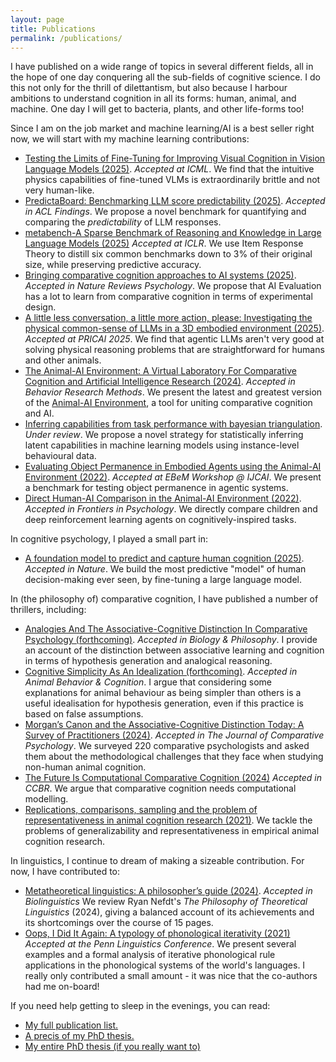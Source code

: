 ```yaml
---
layout: page
title: Publications
permalink: /publications/
---
```


I have published on a wide range of topics in several different fields, all in the hope of one day conquering all the sub-fields of cognitive science. I do this not only for the thrill of dilettantism, but also because I harbour ambitions to understand cognition in all its forms: human, animal, and machine. One day I will get to bacteria, plants, and other life-forms too! 

Since I am on the job market and machine learning/AI is a best seller right now, we will start with my machine learning contributions:
- [Testing the Limits of Fine-Tuning for Improving Visual Cognition in Vision Language Models (2025)](https://openreview.net/pdf?id=jSxU7ZGe3B). *Accepted at ICML*. We find that the intuitive physics capabilities of fine-tuned VLMs is extraordinarily brittle and not very human-like.
- [PredictaBoard: Benchmarking LLM score predictability (2025)](https://arxiv.org/pdf/2502.14445?). *Accepted in ACL Findings*. We propose a novel benchmark for quantifying and comparing the *predictability* of LLM responses.
- [metabench-A Sparse Benchmark of Reasoning and Knowledge in Large Language Models (2025)](https://arxiv.org/pdf/2407.12844) *Accepted at ICLR*. We use Item Response Theory to distill six common benchmarks down to 3% of their original size, while preserving predictive accuracy.
- [Bringing comparative cognition approaches to AI systems (2025)](https://www.nature.com/articles/s44159-025-00456-8). *Accepted in Nature Reviews Psychology*. We propose that AI Evaluation has a lot to learn from comparative cognition in terms of experimental design.
- [A little less conversation, a little more action, please: Investigating the physical common-sense of LLMs in a 3D embodied environment (2025)](https://arxiv.org/pdf/2410.23242?). *Accepted at PRICAI 2025*. We find that agentic LLMs aren't very good at solving physical reasoning problems that are straightforward for humans and other animals.
- [The Animal-AI Environment: A Virtual Laboratory For Comparative Cognition and Artificial Intelligence Research (2024)](https://link.springer.com/article/10.3758/s13428-025-02616-3). *Accepted in Behavior Research Methods*. We present the latest and greatest version of the [Animal-AI Environment](https://sites.google.com/csah.cam.ac.uk/animalai/), a tool for uniting comparative cognition and AI.
- [Inferring capabilities from task performance with bayesian triangulation](https://arxiv.org/pdf/2309.11975). *Under review*. We propose a novel strategy for statistically inferring latent capabilities in machine learning models using instance-level behavioural data.
- [Evaluating Object Permanence in Embodied Agents using the Animal-AI Environment (2022)](https://ceur-ws.org/Vol-3169/paper2.pdf). *Accepted at EBeM Workshop @ IJCAI*. We present a benchmark for testing object permanence in agentic systems.
- [Direct Human-AI Comparison in the Animal-AI Environment (2022)](https://doi.org/10.3389/fpsyg.2022.711821). *Accepted in Frontiers in Psychology*. We directly compare children and deep reinforcement learning agents on cognitively-inspired tasks.


In cognitive psychology, I played a small part in:
- [A foundation model to predict and capture human cognition (2025)](https://www.nature.com/articles/s41586-025-09215-4). *Accepted in Nature*. We build the most predictive "model" of human decision-making ever seen, by fine-tuning a large language model.


In (the philosophy of) comparative cognition, I have published a number of thrillers, including:
- [Analogies And The Associative-Cognitive Distinction In Comparative Psychology (forthcoming)](https://philsci-archive.pitt.edu/26165/). *Accepted in Biology & Philosophy*. I provide an account of the distinction between associative learning and cognition in terms of hypothesis generation and analogical reasoning.
- [Cognitive Simplicity As An Idealization (forthcoming)](https://philsci-archive.pitt.edu/26328/). *Accepted in Animal Behavior & Cognition*. I argue that considering some explanations for animal behaviour as being simpler than others is a useful idealisation for hypothesis generation, even if this practice is based on false assumptions.
- [Morgan’s Canon and the Associative-Cognitive Distinction Today: A Survey of Practitioners (2024)](https://psycnet.apa.org/psycarticles/2026-17528-001.pdf). *Accepted in The Journal of Comparative Psychology*. We surveyed 220 comparative psychologists and asked them about the methodological challenges that they face when studying non-human animal cognition.
- [The Future Is Computational Comparative Cognition (2024)](https://doi.org/10.3819/ccbr.2024.190009) *Accepted in CCBR*. We argue that comparative cognition needs computational modelling.
- [Replications, comparisons, sampling and the problem of representativeness in animal cognition research (2021)](https://pmc.ncbi.nlm.nih.gov/articles/PMC7610843/). We tackle the problems of generalizability and representativeness in empirical animal cognition research.

In linguistics, I continue to dream of making a sizeable contribution. For now, I have contributed to:
- [Metatheoretical linguistics: A philosopher’s guide (2024)](https://bioling.psychopen.eu/index.php/bioling/article/view/15915). *Accepted in Biolinguistics* We review Ryan Nefdt's *The Philosophy of Theoretical Linguistics* (2024), giving a balanced account of its achievements and its shortcomings over the course of 15 pages.
- [Oops, I Did It Again: A typology of phonological iterativity (2021)](https://yale.app.box.com/s/apgexsa39cbj7k0lr1qcdl0hs9ogyer1) *Accepted at the Penn Linguistics Conference*. We present several examples and a formal analysis of iterative phonological rule applications in the phonological systems of the world's languages. I really only contributed a small amount - it was nice that the co-authors had me on-board!


If you need help getting to sleep in the evenings, you can read:
- [My full publication list.](https://scholar.google.com/citations?user=tYJSRlAAAAAJ)
- [A precis of my PhD thesis.](/assets/Thesis_Summary.pdf)
- [My entire PhD thesis (if you really want to)](https://doi.org/10.17863/CAM.112213)
